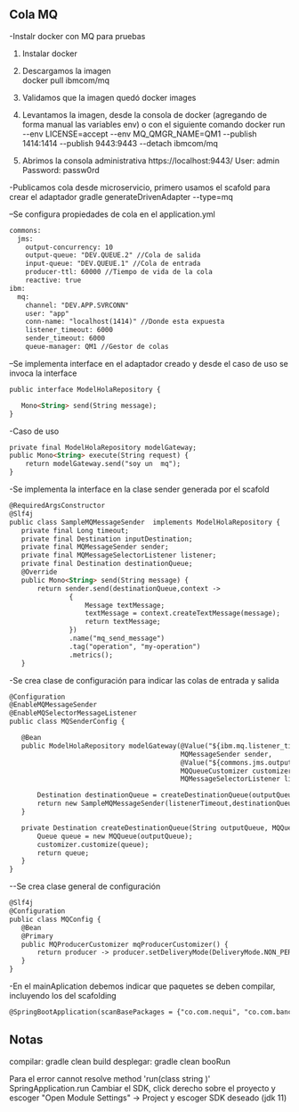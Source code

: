 ## Cola MQ
-Instalr docker con MQ para pruebas
1. 	Instalar docker

2. 	Descargamos la imagen  
docker pull ibmcom/mq

3. 	Validamos que la imagen quedó
docker images

4. 	Levantamos la imagen, desde la consola de docker (agregando de forma manual las variables env) o con el siguiente comando
docker run --env LICENSE=accept --env MQ_QMGR_NAME=QM1 --publish 1414:1414 --publish 9443:9443 --detach ibmcom/mq

5.	Abrimos la consola administrativa
https://localhost:9443/
User: admin
Password: passw0rd

-Publicamos cola desde microservicio, primero usamos el scafold para crear el adaptador
gradle generateDrivenAdapter --type=mq

–Se configura propiedades de cola en el application.yml

```html
commons:
  jms:
    output-concurrency: 10
    output-queue: "DEV.QUEUE.2" //Cola de salida
    input-queue: "DEV.QUEUE.1" //Cola de entrada
    producer-ttl: 60000 //Tiempo de vida de la cola
    reactive: true
ibm:
  mq:
    channel: "DEV.APP.SVRCONN"
    user: "app"
    conn-name: "localhost(1414)" //Donde esta expuesta
    listener_timeout: 6000
    sender_timeout: 6000
    queue-manager: QM1 //Gestor de colas

```
–Se implementa interface en el adaptador creado y desde el caso de uso se invoca la interface
```html
public interface ModelHolaRepository {

   Mono<String> send(String message);
}
```
-Caso de uso
```html
private final ModelHolaRepository modelGateway;
public Mono<String> execute(String request) {
    return modelGateway.send("soy un  mq");
}

```
-Se implementa la interface en la clase sender generada por el scafold
```html
@RequiredArgsConstructor
@Slf4j
public class SampleMQMessageSender  implements ModelHolaRepository {
   private final Long timeout;
   private final Destination inputDestination;
   private final MQMessageSender sender;
   private final MQMessageSelectorListener listener;
   private final Destination destinationQueue;
   @Override
   public Mono<String> send(String message) {
       return sender.send(destinationQueue,context ->
               {
                   Message textMessage;
                   textMessage = context.createTextMessage(message);
                   return textMessage;
               })
               .name("mq_send_message")
               .tag("operation", "my-operation")
               .metrics();
   }

```
-Se crea clase de configuración para indicar las colas de entrada y salida
```html
@Configuration
@EnableMQMessageSender
@EnableMQSelectorMessageListener
public class MQSenderConfig {

   @Bean
   public ModelHolaRepository modelGateway(@Value("${ibm.mq.listener_timeout}") Long listenerTimeout,
                                           MQMessageSender sender,
                                           @Value("${commons.jms.output-queue}") String outputQueue,
                                           MQQueueCustomizer customizer,
                                           MQMessageSelectorListener listener) throws JMSException {

       Destination destinationQueue = createDestinationQueue(outputQueue, customizer);
       return new SampleMQMessageSender(listenerTimeout,destinationQueue,sender,listener,destinationQueue);
   }

   private Destination createDestinationQueue(String outputQueue, MQQueueCustomizer customizer) throws JMSException {
       Queue queue = new MQQueue(outputQueue);
       customizer.customize(queue);
       return queue;
   }
}

```

--Se crea clase general de configuración
```html
@Slf4j
@Configuration
public class MQConfig {
   @Bean
   @Primary
   public MQProducerCustomizer mqProducerCustomizer() {
       return producer -> producer.setDeliveryMode(DeliveryMode.NON_PERSISTENT);
   }
}

```

-En el mainAplication debemos indicar que paquetes se deben compilar, incluyendo los del scafolding
```html
@SpringBootApplication(scanBasePackages = {"co.com.nequi", "co.com.bancolombia"})

```

## Notas
compilar: gradle clean build
desplegar: gradle clean booRun

Para el error cannot resolve method 'run(class string )' SpringApplication.run
Cambiar el SDK, click derecho sobre el proyecto y escoger "Open Module Settings" -> Project y escoger SDK deseado (jdk 11)
